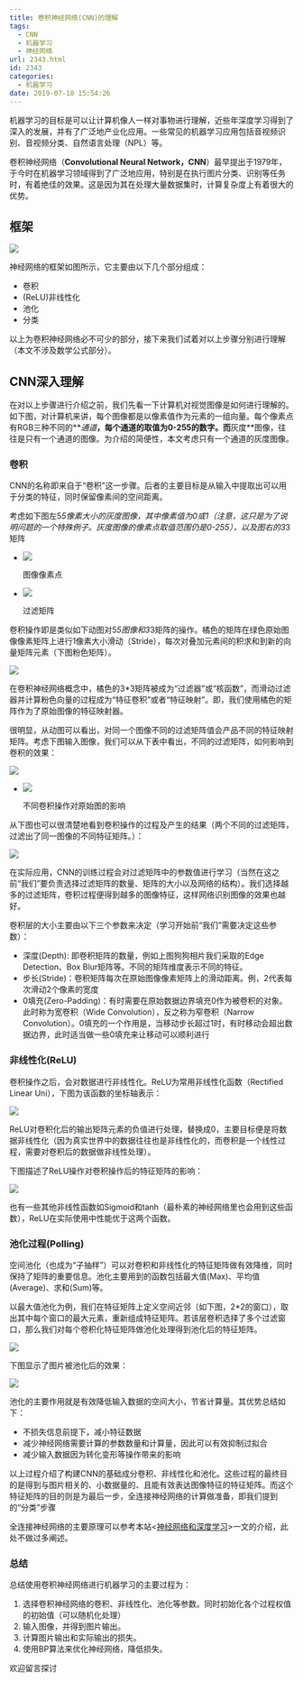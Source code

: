 ```yaml
---
title: 卷积神经网络(CNN)的理解
tags:
  - CNN
  - 机器学习
  - 神经网络
url: 2343.html
id: 2343
categories:
  - 机器学习
date: 2019-07-10 15:54:26
---
```


机器学习的目标是可以让计算机像人一样对事物进行理解，近些年深度学习得到了深入的发展，并有了广泛地产业化应用。一些常见的机器学习应用包括音视频识别、音视频分类、自然语言处理（NPL）等。

卷积神经网络（**Convolutional Neural Network，CNN**）最早提出于1979年，于今时在机器学习领域得到了广泛地应用，特别是在执行图片分类、识别等任务时，有着绝佳的效果。这是因为其在处理大量数据集时，计算复杂度上有着很大的优势。

框架
--

![](http://pic.l2h.site/1.jpg)

神经网络的框架如图所示，它主要由以下几个部分组成：

*   卷积
*   (ReLU)非线性化
*   池化
*   分类

以上为卷积神经网络必不可少的部分，接下来我们试着对以上步骤分别进行理解（本文不涉及数学公式部分）。

CNN深入理解
-------

在对以上步骤进行介绍之前，我们先看一下计算机对视觉图像是如何进行理解的。如下图，对计算机来讲，每个图像都是以像素值作为元素的一组向量。每个像素点有RGB三种不同的**_通道_**，每个通道的取值为0-255的数字。而**灰度**图像，往往是只有一个通道的图像。为介绍的简便性，本文考虑只有一个通道的灰度图像。

### 卷积

CNN的名称即来自于“卷积”这一步骤。后者的主要目标是从输入中提取出可以用于分类的特征，同时保留像素间的空间距离。

考虑如下图左5*5像素大小的灰度图像，其中像素值为0或1（注意，这只是为了说明问题的一个特殊例子。灰度图像的像素点取值范围仍是0-255），以及图右的3*3矩阵

*   ![](http://pic.l2h.site/2-2.png)
    
    图像像素点
    
*   ![](http://pic.l2h.site/3.png)
    
    过滤矩阵
    

卷积操作即是类似如下动图对5*5图像和3*3矩阵的操作。橘色的矩阵在绿色原始图像像素矩阵上进行1像素大小滑动（Stride），每次对叠加元素间的积求和到新的向量矩阵元素（下图粉色矩阵）。

![](http://pic.l2h.site/4.gif)

在卷积神经网络概念中，橘色的3*3矩阵被成为“过滤器”或“核函数”，而滑动过滤器并计算粉色向量的过程成为“特征卷积”或者“特征映射”。即，我们使用橘色的矩阵作为了原始图像的特征映射器。

很明显，从动图可以看出，对同一个图像不同的过滤矩阵值会产品不同的特征映射矩阵。考虑下图输入图像，我们可以从下表中看出，不同的过滤矩阵，如何影响到卷积的效果：

![](http://pic.l2h.site/5.png)

  

*   ![](http://pic.l2h.site/屏幕快照-2019-07-10-下午2.21.42.png)
    
    不同卷积操作对原始图的影响
    

从下图也可以很清楚地看到卷积操作的过程及产生的结果（两个不同的过滤矩阵，过滤出了同一图像的不同特征矩阵。）：

![](https://wx2.sinaimg.cn/mw690/62d92af0ly1g4uq9zl5isg20dc07k7wm.gif)

在实际应用，CNN的训练过程会对过滤矩阵中的参数值进行学习（当然在这之前“我们”要负责选择过滤矩阵的数量、矩阵的大小以及网络的结构）。我们选择越多的过滤矩阵，卷积过程便得到越多的图像特征，这样网络识别图像的效果也越好。

卷积层的大小主要由以下三个参数来决定（学习开始前“我们”需要决定这些参数）：

*   深度(Depth): 即卷积矩阵的数量，例如上图狗狗相片我们采取的Edge Detection、Box Blur矩阵等。不同的矩阵维度表示不同的特征。
*   步长(Stride)：卷积矩阵每次在原始图像像素矩阵上的滑动距离。例，2代表每次滑动2个像素的宽度
*   0填充(Zero-Padding)：有时需要在原始数据边界填充0作为被卷积的对象。此时称为宽卷积（Wide Convolution），反之称为窄卷积（Narrow Convolution）。0填充的一个作用是，当移动步长超过1时，有时移动会超出数据边界，此时适当做一些0填充来让移动可以顺利进行

### 非线性化(ReLU)

卷积操作之后，会对数据进行非线性化。ReLU为常用非线性化函数（Rectified Linear Uni），下图为该函数的坐标轴表示：

![](http://pic.l2h.site/screen-shot-2016-08-10-at-2-23-48-am.png)

ReLU对卷积化后的输出矩阵元素的负值进行处理，替换成0，主要目标便是将数据非线性化（因为真实世界中的数据往往也是非线性化的，而卷积是一个线性过程，需要对卷积后的数据做非线性处理）。

下图描述了ReLU操作对卷积操作后的特征矩阵的影响：

![](http://pic.l2h.site/screen-shot-2016-08-07-at-6-18-19-pm.png)

也有一些其他非线性函数如Sigmoid和tanh（最朴素的神经网络里也会用到这些函数），ReLU在实际使用中性能优于这两个函数。

### 池化过程(Polling)

空间池化（也成为“子抽样”）可以对卷积和非线性化的特征矩阵做有效降维，同时保持了矩阵的重要信息。池化主要用到的函数包括最大值(Max)、平均值(Average)、求和(Sum)等。

以最大值池化为例，我们在特征矩阵上定义空间近邻（如下图，2*2的窗口），取出其中每个窗口的最大元素，重新组成特征矩阵。若该层卷积选择了多个过滤窗口，那么我们对每个卷积化特征矩阵做池化处理得到池化后的特征矩阵。

![](http://pic.l2h.site/screen-shot-2016-08-10-at-3-38-39-am.png)

下图显示了图片被池化后的效果：

![](http://pic.l2h.site/screen-shot-2016-08-07-at-6-11-53-pm.png)

池化的主要作用就是有效降低输入数据的空间大小，节省计算量。其优势总结如下：

*   不损失信息前提下，减小特征数据
*   减少神经网络需要计算的参数数量和计算量，因此可以有效抑制过拟合
*   减少输入数据因为转化变形等操作带来的影响

以上过程介绍了构建CNN的基础成分卷积、非线性化和池化。这些过程的最终目的是得到与图片相关的、小数据量的、且能有效表达图像特征的特征矩阵。而这个特征矩阵的目的则是为最后一步，全连接神经网络的计算做准备，即我们提到的“分类”步骤

全连接神经网络的主要原理可以参考本站<[神经网络和深度学习](https://www.l2h.site/2019/02/02/machine-learning-neural-network-1/)>一文的介绍，此处不做过多阐述。  

### 总结

总结使用卷积神经网络进行机器学习的主要过程为：

1.  选择卷积神经网络的卷积、非线性化、池化等参数。同时初始化各个过程权值的初始值（可以随机化处理）
2.  输入图像，并得到图片输出。
3.  计算图片输出和实际输出的损失。
4.  使用BP算法来优化神经网络，降低损失。

欢迎留言探讨